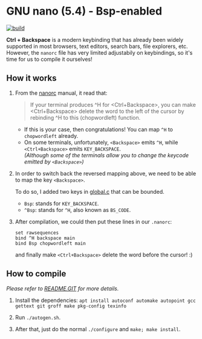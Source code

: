 # GNU nano (5.4) - Bsp-enabled
[![build](https://github.com/davidhcefx/GNU_nano_5.4_Bsp-enabled/actions/workflows/build.yml/badge.svg)](https://github.com/davidhcefx/GNU_nano_5.4_Bsp-enabled/actions/workflows/build.yml)

**Ctrl + Backspace** is a modern keybinding that has already been widely supported in most browsers, text editors, search bars, file explorers, etc. However, the `nanorc` file has very limited adjustabily on keybindings, so it's time for us to compile it ourselves!

## How it works

1. From the [nanorc](https://www.nano-editor.org/dist/latest/nanorc.5.html) manual, it read that:  

   > If your terminal produces ^H for <Ctrl+Backspace>, you can make <Ctrl+Backspace> delete the word to the left of the cursor by rebinding ^H to this (chopwordleft) function.  

   - If this is your case, then congratulations! You can map `^H` to `chopwordleft` already.  
   - On some terminals, unfortunately, `<Backspace>` emits `^H`, while `<Ctrl+Backspace>` emits `KEY_BACKSPACE`.  
   *(Although some of the terminals allow you to change the keycode emitted by `<Backspace>`)*

2. In order to switch back the reversed mapping above, we need to be able to map the key `<Backspace>`.

   To do so, I added two keys in [global.c](https://github.com/davidhcefx/nano-4.8_modified/blob/9d730daa626df98deb55600e3f49573d1b37baad/src/global.c#L518-L567) that can be bounded.  
   - `Bsp`: stands for `KEY_BACKSPACE`.
   - `^Bsp`: stands for `^H`, also known as `BS_CODE`.

3. After compilation, we could then put these lines in our `.nanorc`:  

   ```nanorc
   set rawsequences
   bind ^H backspace main
   bind Bsp chopwordleft main
   ```
   
   and finally make `<Ctrl+Backspace>` delete the word before the cursor! :)


## How to compile

*Please refer to [README.GIT](/README.GIT) for more details.*

1. Install the dependencies: `apt install autoconf automake autopoint gcc gettext git groff make pkg-config texinfo`

2. Run `./autogen.sh`.

3. After that, just do the normal `./configure` and `make; make install`.
